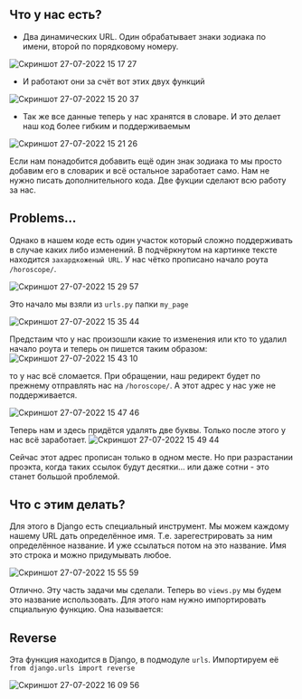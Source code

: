 ## Что у нас есть?
- Два динамических URL. Один обрабатывает знаки зодиака по имени, второй по порядковому номеру.

![Скриншот 27-07-2022 15 17 27](https://user-images.githubusercontent.com/84935915/181244877-a03f9e71-e92e-4dff-bbeb-7caa6d8ddc88.png)

- И работают они за счёт вот этих двух функций

![Скриншот 27-07-2022 15 20 37](https://user-images.githubusercontent.com/84935915/181245329-9ea89ec3-617d-48e7-9757-2706d776f847.png)

- Так же все данные теперь у нас хранятся в словаре. И это делает наш код более гибким и поддерживаемым

![Скриншот 27-07-2022 15 21 26](https://user-images.githubusercontent.com/84935915/181245544-d3b6fb0c-7d02-4eb7-a792-39d9cc0643d3.png)

Если нам понадобится добавить ещё один знак зодиака то мы просто добавим его в словарик и всё остальное заработает само.
Нам не нужно писать дополнительного кода. Две фукции сделают всю работу за нас.

## Problems...
Однако в нашем коде есть один участок который сложно поддерживать в случае каких либо изменений. В подчёркнутом на картинке тексте
находится `захардкоженый URL`. У нас чётко прописано начало роута `/horoscope/`.

![Скриншот 27-07-2022 15 29 57](https://user-images.githubusercontent.com/84935915/181246971-f3f664eb-8475-44fb-aecd-db5940a6621f.png)

Это начало мы взяли из `urls.py` папки `my_page`

![Скриншот 27-07-2022 15 35 44](https://user-images.githubusercontent.com/84935915/181248044-cd8560e0-0c92-42c6-a928-bf248e49e84e.png)

Предстаим что у нас произошли какие то изменения или кто то удалил начало роута и теперь он пишется таким образом:
![Скриншот 27-07-2022 15 43 10](https://user-images.githubusercontent.com/84935915/181249537-807945ac-06be-4a39-844d-ef291294914b.png)

то у нас всё сломается.
При обращении, наш редирект будет по прежнему отправлять нас на `/horoscope/`. А этот адрес у нас уже не поддерживается.

![Скриншот 27-07-2022 15 47 46](https://user-images.githubusercontent.com/84935915/181250328-09562774-016e-42b7-a8ee-f23aca193e10.png)

Теперь нам и здесь придётся удалять две буквы. Только после этого у нас всё заработает.
![Скриншот 27-07-2022 15 49 44](https://user-images.githubusercontent.com/84935915/181250880-83b13be3-b721-4f4c-912c-aa3e27ae930f.png)

Сейчас этот адрес прописан только в одном месте. Но при разрастании проэкта, когда таких ссылок будут десятки... или даже сотни - это станет большой проблемой.

## Что с этим делать?
Для этого в Django есть специальный инструмент. Мы можем каждому нашему URL дать определённое имя. Т.е. зарегестрировать за ним определённое название.
И уже ссылаться потом на это название.
Имя это строка и можно придумывать любое.

![Скриншот 27-07-2022 15 55 59](https://user-images.githubusercontent.com/84935915/181252034-fe5ca59b-2a6b-4956-9b79-55cf7ad2175c.png)

Отлично. Эту часть задачи мы сделали. Теперь во `views.py` мы будем это название использовать.
Для этого нам нужно импортировать спциальную функцию. Она называется:

## Reverse

Эта функция находится в Django, в подмодуле `urls`. Импортируем её `from django.urls import reverse`

![Скриншот 27-07-2022 16 09 56](https://user-images.githubusercontent.com/84935915/181254995-8969e87d-cda7-45c5-b001-6c24a2709d30.png)







